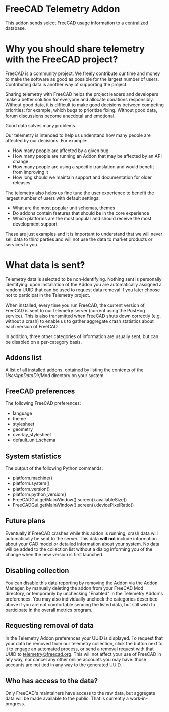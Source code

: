 # FreeCAD Telemetry Addon

This addon sends select FreeCAD usage information to a centralized database.

# Why you should share telemetry with the FreeCAD project?

FreeCAD is a community project.  We freely contribute our time and money to make the software as good as possible for the largest number of users.
Contributing data is another way of supporting the project.

Sharing telemetry with FreeCAD helps the project leaders and developers make a better solution for everyone and allocate donations responsibly.
Without good data, it is difficult to make good decisions between competing priorities: for example, which bugs to prioritize fixing.
Without good data, forum discussions become anecdotal and emotional.

Good data solves many problems.

Our telemetry is intended to help us understand how many people are affected by our decisions.  For example:

- How many people are affected by a given bug
- How many people are running an Addon that may be affected by an API change
- How many people are using a specific translation and would benefit from improving it
- How long should we maintain support and documentation for older releases

The telemetry also helps us fine tune the user experience to benefit the largest number of users with default settings:

- What are the most popular unit schemas, themes
- Do addons contain features that should be in the core experience
- Which platforms are the most popular and should receive the most development support

These are just examples and it is important to understand that we will never sell data to third parties and will not use the data to market products or services to you.

# What data is sent?

Telemetry data is selected to be non-identifying.  Nothing sent is personally identifying: upon installation of the
Addon you are automatically assigned a random UUID that can be used to request data removal if you later choose
not to participat in the Telemetry project.

When installed, every time you run FreeCAD, the current version of FreeCAD is sent to our telemetry server
(current using the PostHog service). This is also transmitted when FreeCAD shuts down correctly (e.g. without a
crash) to enable us to gather aggregate crash statistics about each version of FreeCAD.

In addition, three other categories of information are usually sent, but can be disabled on a per-category basis.

## Addons list

A list of all installed addons, obtained by listing the contents of the _UserAppDataDir_/Mod directory on your
system.

## FreeCAD preferences

The following FreeCAD preferences:
* language
* theme
* stylesheet
* geometry
* overlay_stylesheet
* default_unit_schema

## System statistics

The output of the following Python commands:
* platform.machine()
* platform.system()
* platform.version()
* platform.python_version()
* FreeCADGui.getMainWindow().screen().availableSize()
* FreeCADGui.getMainWindow().screen().devicePixelRatio()

## Future plans
Eventually if FreeCAD crashes while this addon is running, crash data will automatically be sent to the server.
This data **will not** include information about your CAD model or detailed information about your system. No
data will be added to the collection list without a dialog informing you of the change when the new version
is first launched.

## Disabling collection
You can disable this data reporting by removing the Addon via the Addon Manager, by manually deleting the addon
from your FreeCAD Mod directory, or temporarily by unchecking "Enabled" in the Telemetry Addon's preferences. You
may also individually uncheck the categories described above if you are not comfortable sending the listed data, but
still wish to participate in the overall metrics program.

## Requesting removal of data

In the Telemetry Addon preferences your UUID is displayed. To request that your data be removed from our telemetry
collection, click the button next to it to engage an automated process, or send a removal request with that UUID to
telemetry@freecad.org. This will not affect your use of FreeCAD in any way, nor cancel any other online accounts you
may have: those accounts are not tied in any way to the generated UUID.

## Who has access to the data?

Only FreeCAD's maintainers have access to the raw data, but aggregate data will be made available to the public.
That is currently a work-in-progress.
